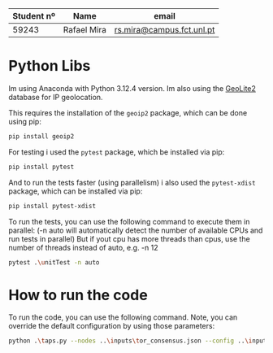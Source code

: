 | Student nº | Name        | email                     |
| ---------- | ----------- | ------------------------- |
| 59243      | Rafael Mira | rs.mira@campus.fct.unl.pt |

# Python Libs

Im using Anaconda with Python 3.12.4 version.
Im also using the [GeoLite2](https://dev.maxmind.com/geoip/geolite2-free-geolocation-data/) database for IP geolocation.

This requires the installation of the `geoip2` package, which can be done using pip:

```bash
pip install geoip2
```

For testing i used the `pytest` package, which be installed via pip:

```bash
pip install pytest
```

And to run the tests faster (using parallelism) i also used the `pytest-xdist` package, which can be installed via pip:

```bash
pip install pytest-xdist
```

To run the tests, you can use the following command to execute them in parallel: (-n auto will automatically detect the number of available CPUs and run tests in parallel)
But if yout cpu has more threads than cpus, use the number of threads instead of auto, e.g. -n 12

```bash
pytest .\unitTest -n auto
```

# How to run the code

To run the code, you can use the following command.
Note, you can override the default configuration by using those parameters:

```bash
python .\taps.py --nodes ..\inputs\tor_consensus.json --config ..\inputs\input1.json
```

